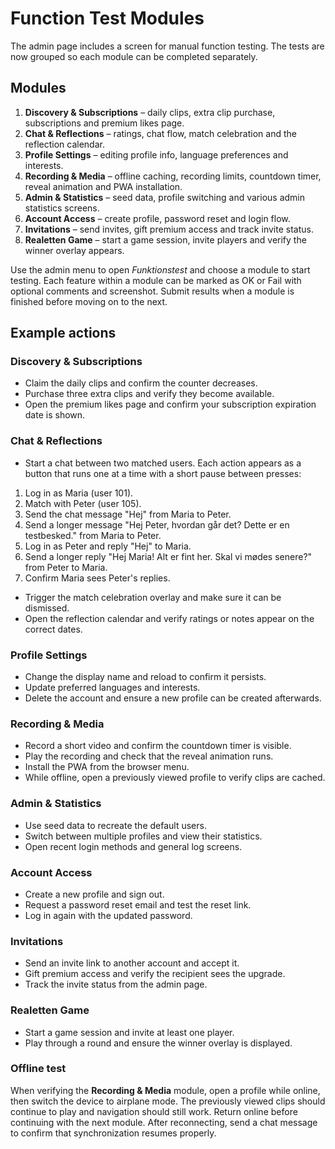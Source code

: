 # Function Test Modules

The admin page includes a screen for manual function testing. The tests are now grouped so each module can be completed separately.

## Modules

1. **Discovery & Subscriptions** – daily clips, extra clip purchase, subscriptions and premium likes page.
2. **Chat & Reflections** – ratings, chat flow, match celebration and the reflection calendar.
3. **Profile Settings** – editing profile info, language preferences and interests.
4. **Recording & Media** – offline caching, recording limits, countdown timer, reveal animation and PWA installation.
5. **Admin & Statistics** – seed data, profile switching and various admin statistics screens.
6. **Account Access** – create profile, password reset and login flow.
7. **Invitations** – send invites, gift premium access and track invite status.
8. **Realetten Game** – start a game session, invite players and verify the winner overlay appears.

Use the admin menu to open *Funktionstest* and choose a module to start testing. Each feature within a module can be marked as OK or Fail with optional comments and screenshot. Submit results when a module is finished before moving on to the next.

## Example actions

### Discovery & Subscriptions

- Claim the daily clips and confirm the counter decreases.
- Purchase three extra clips and verify they become available.
- Open the premium likes page and confirm your subscription expiration date is shown.

### Chat & Reflections

 - Start a chat between two matched users. Each action appears as a button that runs one at a time with a short pause between presses:
  1. Log in as Maria (user 101).
  2. Match with Peter (user 105).
  3. Send the chat message "Hej" from Maria to Peter.
  4. Send a longer message "Hej Peter, hvordan går det? Dette er en testbesked." from Maria to Peter.
  5. Log in as Peter and reply "Hej" to Maria.
  6. Send a longer reply "Hej Maria! Alt er fint her. Skal vi mødes senere?" from Peter to Maria.
  7. Confirm Maria sees Peter's replies.
- Trigger the match celebration overlay and make sure it can be dismissed.
- Open the reflection calendar and verify ratings or notes appear on the correct dates.

### Profile Settings

- Change the display name and reload to confirm it persists.
- Update preferred languages and interests.
- Delete the account and ensure a new profile can be created afterwards.

### Recording & Media

- Record a short video and confirm the countdown timer is visible.
- Play the recording and check that the reveal animation runs.
- Install the PWA from the browser menu.
- While offline, open a previously viewed profile to verify clips are cached.

### Admin & Statistics

- Use seed data to recreate the default users.
- Switch between multiple profiles and view their statistics.
- Open recent login methods and general log screens.

### Account Access

- Create a new profile and sign out.
- Request a password reset email and test the reset link.
- Log in again with the updated password.

### Invitations

- Send an invite link to another account and accept it.
- Gift premium access and verify the recipient sees the upgrade.
- Track the invite status from the admin page.

### Realetten Game

- Start a game session and invite at least one player.
- Play through a round and ensure the winner overlay is displayed.

### Offline test

When verifying the **Recording & Media** module, open a profile while online, then switch the device to airplane mode. The previously viewed clips should continue to play and navigation should still work. Return online before continuing with the next module.
After reconnecting, send a chat message to confirm that synchronization resumes properly.
